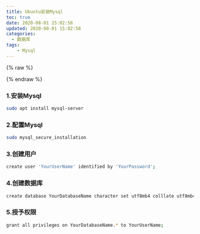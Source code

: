 ```yaml
---
title: Ubuntu安装Mysql
toc: true
date: 2020-08-01 15:02:58
updated: 2020-08-01 15:02:58
categories:
  - 数据库
tags:
    - Mysql
---
```


{% raw %}<div class="post-summary">{% endraw %}
在Ubuntu服务器上安装Mysql数据库，并进行相应配置。
{% raw %}</div>{% endraw %}

<!-- more -->
<style type="text/css">
.post-summary { display: none; }
</style>

### 1.安装Mysql
``` bash
sudo apt install mysql-server
```
### 2.配置Mysql
``` bash
sudo mysql_secure_installation
```
### 3.创建用户
``` bash
create user 'YourUserName' identified by 'YourPassword';
```
### 4.创建数据库
``` bash
create database YourDatabaseName character set utf8mb4 colllate utf8mb4_bin;
```
### 5.授予权限
``` bash
grant all privileges on YourDatabaseName.* to YourUserName;
```